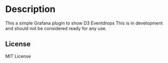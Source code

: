# Description

This a simple Grafana plugin to show D3 Eventdrops
This is in development and should not be considered ready for any use.

License
-------
MIT License
